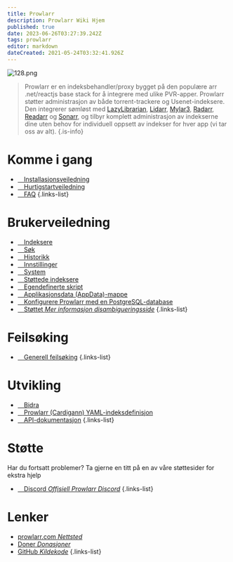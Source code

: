 ```yaml
---
title: Prowlarr
description: Prowlarr Wiki Hjem
published: true
date: 2023-06-26T03:27:39.242Z
tags: prowlarr
editor: markdown
dateCreated: 2021-05-24T03:32:41.926Z
---
```


![128.png](/assets/prowlarr/logos/128.png)

> Prowlarr er en indeksbehandler/proxy bygget på den populære arr .net/reactjs base stack for å integrere med ulike PVR-apper. Prowlarr støtter administrasjon av både torrent-trackere og Usenet-indeksere. Den integrerer sømløst med [LazyLibrarian](https://lazylibrarian.gitlab.io/), [Lidarr](/lidarr), [Mylar3](https://github.com/mylar3/mylar3), [Radarr](/radarr), [Readarr](/readarr) og [Sonarr](/sonarr), og tilbyr komplett administrasjon av indekserne dine uten behov for individuell oppsett av indekser for hver app (vi tar oss av alt).
{.is-info}

# Komme i gang

- [<i class="fas fa-plus-square"></i>&emsp;Installasjonsveiledning](/prowlarr/installation)
- [<i class="fas fa-book-open"></i>&emsp;Hurtigstartveiledning](/prowlarr/quick-start-guide)
- [<i class="far fa-question-circle"></i>&emsp;FAQ](/prowlarr/faq)
{.links-list}

# Brukerveiledning

- [<i class="fas fa-play"></i>&emsp;Indeksere](/prowlarr/indexers)
- [<i class="fas fa-search"></i>&emsp;Søk](/prowlarr/search)
- [<i class="fas fa-clock"></i>&emsp;Historikk](/prowlarr/history)
- [<i class="fas fa-cogs"></i>&emsp;Innstillinger](/prowlarr/settings)
- [<i class="fas fa-laptop"></i>&emsp;System](/prowlarr/system)
- [<i class="fas fa-info-circle"></i>&emsp;Støttede indeksere](/prowlarr/supported-indexers)
- [<i class="fas fa-scroll"></i>&emsp;Egendefinerte skript](/prowlarr/custom-scripts)
- [<i class="fas fa-database"></i>&emsp;Applikasjonsdata (AppData)-mappe](/prowlarr/appdata-directory)
- [<i class="fas fa-server"></i>&emsp;Konfigurere Prowlarr med en PostgreSQL-database](/prowlarr/postgres-setup)
- [<i class="fas fa-cogs"></i>&emsp;Støttet *Mer informasjon disambigueringsside*](/prowlarr/supported)
{.links-list}

# Feilsøking

- [<i class="far fa-life-ring"></i>&emsp;Generell feilsøking](/prowlarr/troubleshooting)
{.links-list}

# Utvikling

- [<i class="fas fa-laptop-code"></i>&emsp;Bidra](/prowlarr/contributing)
- [<i class="fas fa-book-reader"></i>&emsp;Prowlarr (Cardigann) YAML-indeksdefinisjon](/prowlarr/cardigann-yml-definition)
- [<i class="fas fa-book"></i>&emsp;API-dokumentasjon](https://prowlarr.com/docs/api/#/)
{.links-list}

# Støtte

Har du fortsatt problemer? Ta gjerne en titt på en av våre støttesider for ekstra hjelp

- [<i class="fab fa-discord"></i>&emsp;Discord *Offisiell Prowlarr Discord*](https://prowlarr.com/discord)
{.links-list}

# Lenker

- [prowlarr.com *Nettsted*](https://prowlarr.com)
- [Doner *Donasjoner*](https://prowlarr.com/donate)
- [GitHub *Kildekode*](https://github.com/prowlarr/prowlarr)
{.links-list}